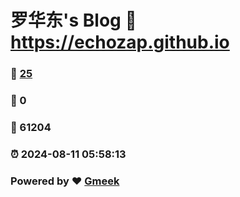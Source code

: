 # 罗华东's Blog :link: https://echozap.github.io 
### :page_facing_up: [25](https://echozap.github.io/tag.html) 
### :speech_balloon: 0 
### :hibiscus: 61204 
### :alarm_clock: 2024-08-11 05:58:13 
### Powered by :heart: [Gmeek](https://github.com/Meekdai/Gmeek)
